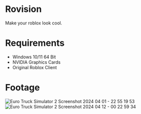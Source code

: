 # Rovision
Make your roblox look cool.

# Requirements
- Windows 10/11 64 Bit
- NVIDIA Graphics Cards
- Original Roblox Client

# Footage
![Euro Truck Simulator 2 Screenshot 2024 04 01 - 22 55 19 53](https://github.com/rizkwya/Rovision/assets/87561258/bb5e1dbb-b791-4fc3-977a-b1d4ff96f27c)
![Euro Truck Simulator 2 Screenshot 2024 04 12 - 00 22 59 34](https://github.com/rizkwya/Rovision/assets/87561258/784b021e-878b-4280-9a4d-df433c1d560d)
